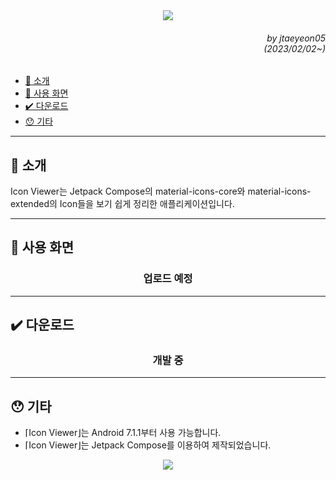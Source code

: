<div align=center>
    <img src="https://capsule-render.vercel.app/api?type=waving&height=280&fontSize=70&fontAlignY=40&descAlignY=60&color=gradient&customColorList=24&section=header&text=Icon%20Viewer&desc=Jetpack%20Compose%20Icon%20Viewer"/>
</div>

<div align=right>
    <h6>
        by jtaeyeon05<br/>
        (2023/02/02~)
    </h6>
</div>

<ul dir="auto">
    <li>
        <a href="https://github.com/error0918/MiniProjects/tree/main/IconViewer#-----소개">
            📜 소개
        </a>
    </li>
    <li>
        <a href="https://github.com/error0918/MiniProjects/tree/main/IconViewer#-----사용%20화면">
            📱️ 사용 화면
        </a>
    </li>
    <li>
        <a href="https://github.com/error0918/MiniProjects/tree/main/IconViewer#-----다운로드">
            ✔️ 다운로드
        </a>
    </li>
    <li>
        <a href="https://github.com/error0918/MiniProjects/tree/main/IconViewer#-----기타">
            😯 기타
        </a>
    </li>
</ul>

---

<h2>
    📜 소개
</h2>

Icon Viewer는 Jetpack Compose의 material-icons-core와 material-icons-extended의 Icon들을 보기 쉽게 정리한 애플리케이션입니다.

---

<h2>
    📱️ 사용 화면
</h2>

<div align="center">
    <h3>
        업로드 예정
    </h3>
</div>

---

<h2>
    ✔️ 다운로드
</h2>

<div align="center">
    <h3>
        개발 중
    </h3>
</div>

---

<h2>
    😯 기타
</h2>

<ul dir="auto">
    <li>
        ⌈Icon Viewer⌋는 Android 7.1.1부터 사용 가능합니다.
    </li>
    <li>
        ⌈Icon Viewer⌋는 Jetpack Compose를 이용하여 제작되었습니다.
    </li>
</ul>

<div align=center>
    <img src="https://capsule-render.vercel.app/api?type=waving&height=200&color=gradient&customColorList=24&section=footer&desc=Copyright%202023.%20jtaeyeon05%20all%20rights%20reserved"/>
</div>